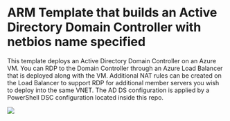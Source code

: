# ARM Template that builds an Active Directory Domain Controller with netbios name specified

This template deploys an Active Directory Domain Controller on an Azure VM. You can RDP to the Domain Controller through an Azure Load Balancer that is deployed along with the VM. Additional NAT rules can be created on the Load Balancer to support RDP for additional member servers you wish to deploy into the same VNET. The AD DS configuration is applied by a PowerShell DSC configuration located inside this repo.

<a href="https://portal.azure.com/#create/Microsoft.Template/uri/https%3A%2F%2Fraw.githubusercontent.com%2Fjrudley%2FADDS-dsc%2Fmaster%2Fazuredeploy.json" target="_blank">
    <img src="http://azuredeploy.net/deploybutton.png"/>
</a>
